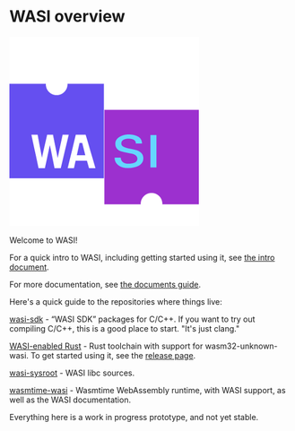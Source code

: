 # WASI overview

![WASI](WASI.png)

Welcome to WASI!

For a quick intro to WASI, including getting started using it, see [the intro document](https://github.com/CraneStation/wasmtime-wasi/blob/wasi/docs/WASI-intro.md).

For more documentation, see [the documents guide](https://github.com/CraneStation/wasmtime-wasi/blob/wasi/docs/WASI-documents.md).

Here's a quick guide to the repositories where things live:

[wasi-sdk](https://github.com/CraneStation/wasi-sdk) - “WASI SDK” packages for C/C++. If you want to try out compiling C/C++, this is a good place to start. "It's just clang."

[WASI-enabled Rust](https://github.com/alexcrichton/rust/tree/wasi) - Rust toolchain with support for wasm32-unknown-wasi. To get started using it, see the [release page](https://github.com/alexcrichton/rust/releases/tag/wasi3).

[wasi-sysroot](https://github.com/CraneStation/wasi-sysroot/) - WASI libc sources.

[wasmtime-wasi](https://github.com/CraneStation/wasmtime-wasi/) - Wasmtime WebAssembly runtime, with WASI support, as well as the WASI documentation.

Everything here is a work in progress prototype, and not yet stable.
